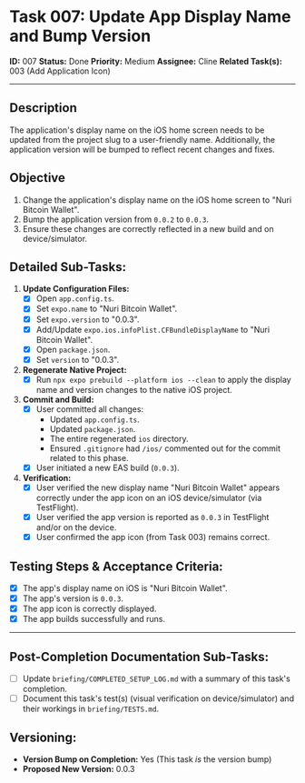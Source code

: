 # Task 007: Update App Display Name and Bump Version

**ID:** 007
**Status:** Done
**Priority:** Medium
**Assignee:** Cline
**Related Task(s):** 003 (Add Application Icon)

---

## Description

The application's display name on the iOS home screen needs to be updated from the project slug to a user-friendly name. Additionally, the application version will be bumped to reflect recent changes and fixes.

## Objective

1.  Change the application's display name on the iOS home screen to "Nuri Bitcoin Wallet".
2.  Bump the application version from `0.0.2` to `0.0.3`.
3.  Ensure these changes are correctly reflected in a new build and on device/simulator.

## Detailed Sub-Tasks:

1.  **Update Configuration Files:**
    *   [x] Open `app.config.ts`.
    *   [x] Set `expo.name` to "Nuri Bitcoin Wallet".
    *   [x] Set `expo.version` to "0.0.3".
    *   [x] Add/Update `expo.ios.infoPlist.CFBundleDisplayName` to "Nuri Bitcoin Wallet".
    *   [x] Open `package.json`.
    *   [x] Set `version` to "0.0.3".

2.  **Regenerate Native Project:**
    *   [x] Run `npx expo prebuild --platform ios --clean` to apply the display name and version changes to the native iOS project.

3.  **Commit and Build:**
    *   [x] User committed all changes:
        *   Updated `app.config.ts`.
        *   Updated `package.json`.
        *   The entire regenerated `ios` directory.
        *   Ensured `.gitignore` had `/ios/` commented out for the commit related to this phase.
    *   [x] User initiated a new EAS build (`0.0.3`).

4.  **Verification:**
    *   [x] User verified the new display name "Nuri Bitcoin Wallet" appears correctly under the app icon on an iOS device/simulator (via TestFlight).
    *   [x] User verified the app version is reported as `0.0.3` in TestFlight and/or on the device.
    *   [x] User confirmed the app icon (from Task 003) remains correct.

## Testing Steps & Acceptance Criteria:

*   [x] The app's display name on iOS is "Nuri Bitcoin Wallet".
*   [x] The app's version is `0.0.3`.
*   [x] The app icon is correctly displayed.
*   [x] The app builds successfully and runs.

---
## Post-Completion Documentation Sub-Tasks:
*   [ ] Update `briefing/COMPLETED_SETUP_LOG.md` with a summary of this task's completion.
*   [ ] Document this task's test(s) (visual verification on device/simulator) and their workings in `briefing/TESTS.md`.

## Versioning:
*   **Version Bump on Completion:** Yes (This task *is* the version bump)
*   **Proposed New Version:** 0.0.3
